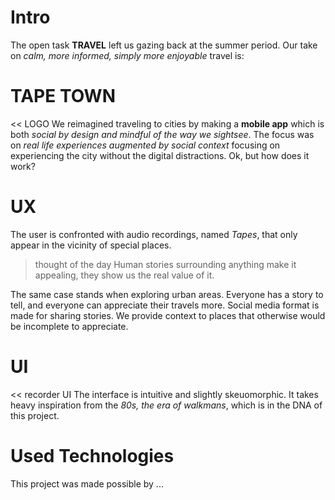 # Intro
The open task **TRAVEL** left us gazing back at the summer period. Our take on *calm, more informed, simply more enjoyable* travel is:
# TAPE TOWN
<< LOGO
We reimagined traveling to cities by making a **mobile app** which is both *social by design and mindful of the way we sightsee*. The focus was on *real life experiences augmented by social context* focusing on experiencing the city without the digital distractions. Ok, but how does it work?
# UX
The user is confronted with audio recordings, named *Tapes*, that only appear in the vicinity of special places. 

>thought of the day
 Human stories surrounding anything make it appealing, they show us the real value of it. 

The same case stands when exploring urban areas. Everyone has a story to tell, and everyone can appreciate their travels more. Social media format is made for sharing stories. We provide context to places that otherwise would be incomplete to appreciate. 
# UI
<< recorder UI
The interface is intuitive and slightly skeuomorphic. It takes heavy inspiration from the *80s, the era of walkmans*, which is in the DNA of this project. 
# Used Technologies
This project was made possible by ...
